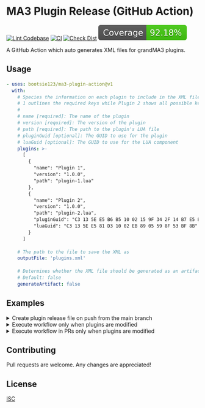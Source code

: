 # MA3 Plugin Release (GitHub Action)

[![Lint Codebase](https://github.com/bootsie123/ma3-plugin-action/actions/workflows/linter.yml/badge.svg)](https://github.com/bootsie123/ma3-plugin-action/actions/workflows/linter.yml)
[![CI](https://github.com/bootsie123/ma3-plugin-action/actions/workflows/ci.yml/badge.svg)](https://github.com/bootsie123/ma3-plugin-action/actions/workflows/ci.yml)
[![Check Dist](https://github.com/bootsie123/ma3-plugin-action/actions/workflows/check-dist.yml/badge.svg)](https://github.com/bootsie123/ma3-plugin-action/actions/workflows/check-dist.yml)
[![Coverage](./badges/coverage.svg)](./badges/coverage.svg)

A GitHub Action which auto generates XML files for grandMA3 plugins.

## Usage

```yaml
- uses: bootsie123/ma3-plugin-action@v1
  with:
    # Species the information on each plugin to include in the XML file. Plugin
    # 1 outlines the required keys while Plugin 2 shows all possible keys
    #
    # name [required]: The name of the plugin
    # version [required]: The version of the plugin
    # path [required]: The path to the plugin's LUA file
    # pluginGuid [optional]: The GUID to use for the plugin
    # luaGuid [optional]: The GUID to use for the LUA component
    plugins: >-
      [
        {
          "name": "Plugin 1",
          "version": "1.0.0",
          "path": "plugin-1.lua"
        },
        {
          "name": "Plugin 2",
          "version": "1.0.0",
          "path": "plugin-2.lua",
          "pluginGuid": "C3 13 5E E5 B6 B5 10 02 15 9F 34 2F 14 B7 E5 8B",
          "luaGuid": "C3 13 5E E5 81 D3 10 02 EB 89 05 59 8F 53 BF 8B"
        }
      ]

    # The path to the file to save the XML as
    outputFile: 'plugins.xml'

    # Determines whether the XML file should be generated as an artifact
    # Default: false
    generateArtifact: false
```

## Examples

<!-- markdownlint-disable MD033 -->

<details>
  <summary>Create plugin release file on push from the main branch</summary>

```yaml
name: MA3 Plugin Build

on:
  push:
    branches: ['main']

permissions:
  contents: write

jobs:
  build:
    name: MA3 Plugin Build
    runs-on: ubuntu-latest

    steps:
      - name: Checkout
        uses: actions/checkout@v4

      - name: Build Release File
        uses: bootsie123/ma3-plugin-action@v1
        with:
          plugins: >-
            [
              {
                "name": "Test Plugin",
                "version": "1.0.0",
                "path": "test-plugin.lua"
              }
            ]
          outputFile: ./test-plugin.xml

      - name: Push Changes
        run: |
          git config user.name "${GITHUB_ACTOR}"
          git config user.email "${GITHUB_ACTOR}@users.noreply.github.com"
          git add .
          git commit -am "Automated: update MA3 plugin release file"
          git push
```

</details>

<details>
  <summary>Execute workflow only when plugins are modified</summary>

```yaml
name: MA3 Plugin Build

on:
  push:
    branches: ['main']
    paths:
      - '**/*.lua'

permissions:
  contents: write

jobs:
  build:
    name: MA3 Plugin Build
    runs-on: ubuntu-latest

    steps:
      - name: Checkout
        uses: actions/checkout@v4

      - name: Build Release File
        uses: bootsie123/ma3-plugin-action@v1
        with:
          plugins: >-
            [
              {
                "name": "Test Plugin",
                "version": "1.0.0",
                "path": "test-plugin.lua"
              }
            ]
          outputFile: ./test-plugin.xml

      - name: Push Changes
        run: |
          git config user.name "${GITHUB_ACTOR}"
          git config user.email "${GITHUB_ACTOR}@users.noreply.github.com"
          git add .
          git commit -am "Automated: update MA3 plugin release file"
          git push
```

</details>

<details>
  <summary>Execute workflow in PRs only when plugins are modified</summary>

```yaml
name: MA3 Plugin Build

on:
  pull_request_target:
    paths:
      - '**/*.lua'

permissions:
  contents: write

jobs:
  build:
    name: MA3 Plugin Build
    runs-on: ubuntu-latest

    steps:
      - name: Checkout
        uses: actions/checkout@v4
        with:
          ref: ${{ github.event.pull_request.head.ref }}
          repository: ${{ github.event.pull_request.head.repo.full_name }}
          fetch-depth: 0

      - name: Build Release File
        uses: bootsie123/ma3-plugin-action@v1
        with:
          plugins: >-
            [
              {
                "name": "Test Plugin",
                "version": "1.0.0",
                "path": "test-plugin.lua"
              }
            ]
          outputFile: ./test-plugin.xml

      - name: Push Changes
        run: |
          git config user.name "${GITHUB_ACTOR}"
          git config user.email "${GITHUB_ACTOR}@users.noreply.github.com"
          git add .
          git commit -am "Automated: update MA3 plugin release file"
          git push
```

</details>

## Contributing

Pull requests are welcome. Any changes are appreciated!

## License

[ISC](https://choosealicense.com/licenses/isc/)

